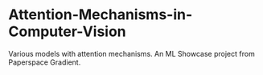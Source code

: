 # Attention-Mechanisms-in-Computer-Vision
Various models with attention mechanisms. An ML Showcase project from Paperspace Gradient.
